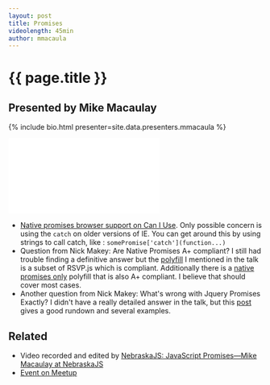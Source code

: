 ```yaml
---
layout: post
title: Promises
videolength: 45min
author: mmacaula
---
```


# {{ page.title }}

## Presented by Mike Macaulay

{% include bio.html presenter=site.data.presenters.mmacaula %}

<div class="fluid-width-video-wrapper"><iframe src="//www.youtube.com/embed/iQd_XjpX-LE" frameborder="0" allowfullscreen></iframe></div>

* [Native promises browser support on Can I Use](http://caniuse.com/#feat=promises).  Only possible concern is using the `catch` on older versions of IE.  You can get around this by using strings to call catch, like : `somePromise['catch'](function...)`
* Question from Nick Makey:  Are Native Promises A+ compliant?  I still had trouble finding a definitive answer but the [polyfill](https://github.com/jakearchibald/es6-promise#readme) I mentioned in the talk is a subset of RSVP.js which is compliant.  Additionally there is a [native promises only](https://github.com/getify/native-promise-only) polyfill that is also A+ compliant.  I believe that should cover most cases.  
* Another question from Nick Makey:  What's wrong with Jquery Promises Exactly?  I didn't have a really detailed answer in the talk, but this [post](https://thewayofcode.wordpress.com/2013/01/22/javascript-promises-and-why-jquery-implementation-is-broken/) gives a good rundown and several examples.  

## Related

* Video recorded and edited by [NebraskaJS: JavaScript Promises—Mike Macaulay at NebraskaJS](https://www.youtube.com/watch?v=iQd_XjpX-LE)
* [Event on Meetup](http://www.meetup.com/nebraskajs/events/218690748/)

